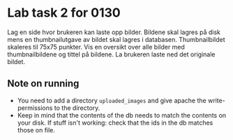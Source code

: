 # Lab task 2 for 0130

Lag en side hvor brukeren kan laste opp bilder. Bildene skal lagres på disk mens en thumbnailutgave av bildet skal lagres i databasen. Thumbnailbildet skaleres til 75x75 punkter. Vis en oversikt over alle bilder med thumbnailbildene og tittel på bildene. La brukeren laste ned det originale bildet.

## Note on running

* You need to add a directory `uploaded_images` and give apache the write-permissions to the directory.
* Keep in mind that the contents of the db needs to match the contents on your disk. If stuff isn't working: check that the ids in the db matches those on file.
